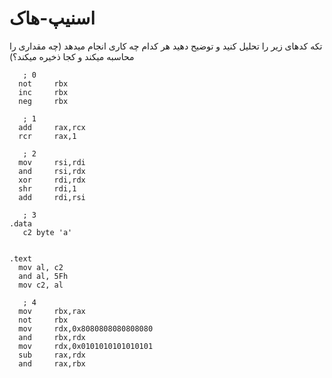 # اسنیپ-هاک

تکه کدهای زیر را تحلیل کنید و توضیح دهید هر کدام چه کاری انجام میدهد (چه مقداری را محاسبه میکند و کجا ذخیره میکند؟) 

```
   ; 0
  not     rbx
  inc     rbx
  neg     rbx

   ; 1
  add     rax,rcx
  rcr     rax,1

   ; 2
  mov     rsi,rdi
  and     rsi,rdx
  xor     rdi,rdx
  shr     rdi,1
  add     rdi,rsi
  
   ; 3
.data
   c2 byte 'a'


.text
  mov al, c2
  and al, 5Fh
  mov c2, al
  
   ; 4
  mov     rbx,rax
  not     rbx
  mov     rdx,0x8080808080808080
  and     rbx,rdx
  mov     rdx,0x0101010101010101
  sub     rax,rdx
  and     rax,rbx
```
